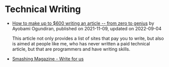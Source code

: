 # Technical Writing

- [How to make up to $600 writing an article -- from zero to genius](https://dev.to/codingnninja/how-to-make-up-to-600-writing-an-article-from-zero-to-genius-3cdf)
  by Ayobami Ogundiran, published on 2021-11-09, updated on 2022-09-04

  This article not only provides a list of sites that pay you to write, but also is aimed at people like me, who has never written a paid technical article, but that are programmers and have writing skills.

- [Smashing Magazine - Write for us](https://www.smashingmagazine.com/write-for-us/)

